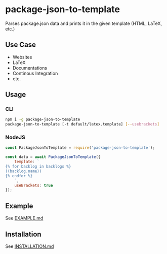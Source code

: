 # package-json-to-template

Parses package.json data and prints it in the given template (HTML, LaTeX, etc.)

## Use Case

- Websites
- LaTeX
- Documentations
- Continous Integration
- etc.

## Usage

### CLI

```bash
npm i -g package-json-to-template
package-json-to-template [-t default/latex.template] [--usebrackets]
```

### NodeJS

```javascript
const PackageJsonToTemplate = require('package-json-to-template');

const data = await PackageJsonToTemplate({
    template: `
{% for backlog in backlogs %}
((backlog.name))
{% endfor %}
    `,
    useBrackets: true
});
```

## Example

See [EXAMPLE.md](EXAMPLE.md)

## Installation

See [INSTALLATION.md](INSTALLATION.md)